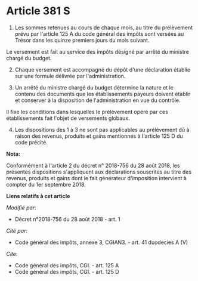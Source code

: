 # Article 381 S

1. Les sommes retenues au cours de chaque mois, au titre du prélèvement prévu par l'article 125 A du code général des impôts
sont versées au Trésor dans les quinze premiers jours du mois suivant.

Le versement est fait au service des impôts désigné par arrêté du ministre chargé du budget.

2. Chaque versement est accompagné du dépôt d'une déclaration établie sur une formule délivrée par l'administration.

3. Un arrêté du ministre chargé du budget détermine la nature et le contenu des documents que les établissements payeurs
doivent établir et conserver à la disposition de l'administration en vue du contrôle.

Il fixe les conditions dans lesquelles le prélèvement opéré par ces établissements fait l'objet de versements globaux.

4. Les dispositions des 1 à 3 ne sont pas applicables au prélèvement dû à raison des revenus, produits et gains mentionnés à
l'article 125 D du code précité.

**Nota:**

Conformément à l'article 2 du décret n° 2018-756 du 28 août 2018, les présentes dispositions s'appliquent aux déclarations
souscrites au titre des revenus, produits et gains dont le fait générateur d'imposition intervient à compter du 1er septembre
2018.

**Liens relatifs à cet article**

_Modifié par_:

  - Décret n°2018-756 du 28 août 2018 - art. 1

_Cité par_:

  - Code général des impôts, annexe 3, CGIAN3. - art. 41 duodecies A (V)

_Cite_:

  - Code général des impôts, CGI. - art. 125 A
  - Code général des impôts, CGI. - art. 125 D
